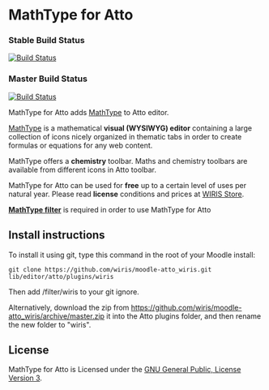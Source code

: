 MathType for Atto
==========
### Stable Build Status
[![Build Status](https://travis-ci.org/wiris/moodle-atto_wiris.svg?branch=stable)](https://travis-ci.org/wiris/moodle-atto_wiris)
### Master Build Status
[![Build Status](https://travis-ci.org/wiris/moodle-atto_wiris.svg?branch=master)](https://travis-ci.org/wiris/moodle-atto_wiris)

MathType for Atto adds [MathType](http://www.wiris.com/editor) to Atto editor.

[MathType](http://www.wiris.com/editor) is a mathematical **visual (WYSIWYG) editor** containing a large collection of icons nicely organized in thematic tabs in order to create formulas or equations for any web content.

MathType offers a **chemistry** toolbar. Maths and chemistry toolbars are available from different icons in Atto toolbar.

MathType for Atto can be used for **free** up to a certain level of uses per natural year. Please read **license** conditions and prices at [WIRIS Store](http://www.wiris.com/store).

**[MathType filter](https://github.com/wiris/moodle-filter_wiris)** is required in order to use MathType for Atto

## Install instructions
To install it using git, type this command in the root of your Moodle install:
```
git clone https://github.com/wiris/moodle-atto_wiris.git lib/editor/atto/plugins/wiris
```
Then add /filter/wiris to your git ignore.

Alternatively, download the zip from <https://github.com/wiris/moodle-atto_wiris/archive/master.zip> it into the Atto plugins folder, and then rename the new folder to "wiris".

## License

MathType for Atto is Licensed under the [GNU General Public, License Version 3](https://www.gnu.org/licenses/gpl-3.0.en.html).
